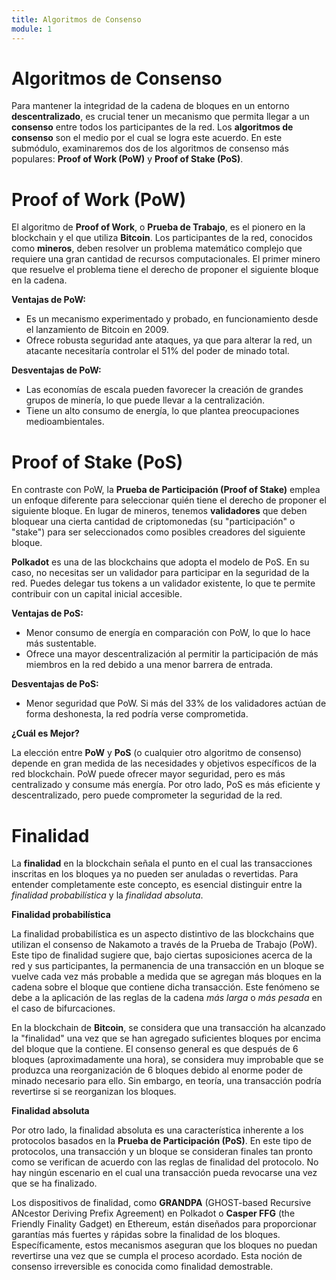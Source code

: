 ```yaml
---
title: Algoritmos de Consenso
module: 1
---
```


# Algoritmos de Consenso

Para mantener la integridad de la cadena de bloques en un entorno **descentralizado**, es crucial tener un mecanismo que permita llegar a un **consenso** entre todos los participantes de la red. Los **algoritmos de consenso** son el medio por el cual se logra este acuerdo. En este submódulo, examinaremos dos de los algoritmos de consenso más populares: **Proof of Work (PoW)** y **Proof of Stake (PoS)**.

# Proof of Work (PoW)

El algoritmo de **Proof of Work**, o **Prueba de Trabajo**, es el pionero en la blockchain y el que utiliza **Bitcoin**. Los participantes de la red, conocidos como **mineros**, deben resolver un problema matemático complejo que requiere una gran cantidad de recursos computacionales. El primer minero que resuelve el problema tiene el derecho de proponer el siguiente bloque en la cadena.

**Ventajas de PoW:**

- Es un mecanismo experimentado y probado, en funcionamiento desde el lanzamiento de Bitcoin en 2009.
- Ofrece robusta seguridad ante ataques, ya que para alterar la red, un atacante necesitaría controlar el 51% del poder de minado total.

**Desventajas de PoW:**

- Las economías de escala pueden favorecer la creación de grandes grupos de minería, lo que puede llevar a la centralización.
- Tiene un alto consumo de energía, lo que plantea preocupaciones medioambientales.

# Proof of Stake (PoS)

En contraste con PoW, la **Prueba de Participación (Proof of Stake)** emplea un enfoque diferente para seleccionar quién tiene el derecho de proponer el siguiente bloque. En lugar de mineros, tenemos **validadores** que deben bloquear una cierta cantidad de criptomonedas (su "participación" o "stake") para ser seleccionados como posibles creadores del siguiente bloque.

**Polkadot** es una de las blockchains que adopta el modelo de PoS. En su caso, no necesitas ser un validador para participar en la seguridad de la red. Puedes delegar tus tokens a un validador existente, lo que te permite contribuir con un capital inicial accesible.

**Ventajas de PoS:**

- Menor consumo de energía en comparación con PoW, lo que lo hace más sustentable.
- Ofrece una mayor descentralización al permitir la participación de más miembros en la red debido a una menor barrera de entrada.

**Desventajas de PoS:**

- Menor seguridad que PoW. Si más del 33% de los validadores actúan de forma deshonesta, la red podría verse comprometida.

**¿Cuál es Mejor?**

La elección entre **PoW** y **PoS** (o cualquier otro algoritmo de consenso) depende en gran medida de las necesidades y objetivos específicos de la red blockchain. PoW puede ofrecer mayor seguridad, pero es más centralizado y consume más energía. Por otro lado, PoS es más eficiente y descentralizado, pero puede comprometer la seguridad de la red.

# Finalidad

La **finalidad** en la blockchain señala el punto en el cual las transacciones inscritas en los bloques ya no pueden ser anuladas o revertidas. Para entender completamente este concepto, es esencial distinguir entre la _finalidad probabilística_ y la _finalidad absoluta_.

**Finalidad probabilística**

La finalidad probabilística es un aspecto distintivo de las blockchains que utilizan el consenso de Nakamoto a través de la Prueba de Trabajo (PoW). Este tipo de finalidad sugiere que, bajo ciertas suposiciones acerca de la red y sus participantes, la permanencia de una transacción en un bloque se vuelve cada vez más probable a medida que se agregan más bloques en la cadena sobre el bloque que contiene dicha transacción. Este fenómeno se debe a la aplicación de las reglas de la cadena _más larga_ o _más pesada_ en el caso de bifurcaciones.

En la blockchain de **Bitcoin**, se considera que una transacción ha alcanzado la "finalidad" una vez que se han agregado suficientes bloques por encima del bloque que la contiene. El consenso general es que después de 6 bloques (aproximadamente una hora), se considera muy improbable que se produzca una reorganización de 6 bloques debido al enorme poder de minado necesario para ello. Sin embargo, en teoría, una transacción podría revertirse si se reorganizan los bloques.

**Finalidad absoluta**

Por otro lado, la finalidad absoluta es una característica inherente a los protocolos basados en la **Prueba de Participación (PoS)**. En este tipo de protocolos, una transacción y un bloque se consideran finales tan pronto como se verifican de acuerdo con las reglas de finalidad del protocolo. No hay ningún escenario en el cual una transacción pueda revocarse una vez que se ha finalizado.

Los dispositivos de finalidad, como **GRANDPA** (GHOST-based Recursive ANcestor Deriving Prefix Agreement) en Polkadot o **Casper FFG** (the Friendly Finality Gadget) en Ethereum, están diseñados para proporcionar garantías más fuertes y rápidas sobre la finalidad de los bloques. Específicamente, estos mecanismos aseguran que los bloques no puedan revertirse una vez que se cumpla el proceso acordado. Esta noción de consenso irreversible es conocida como finalidad demostrable.
